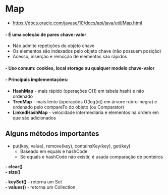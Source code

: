 # Map

- https://docs.oracle.com/javase/10/docs/api/java/util/Map.html
  
#### - É uma coleção de pares chave-valor
  - Não admite repetições do objeto chave
  - Os elementos são indexados pelo objeto chave (não possuem posição)
  - Acesso, inserção e remoção de elementos são rápidos
  
#### - Uso comum: cookies, local storage ou qualquer modelo chave-valor
  
#### - Principais implementações:
  - **HashMap** - mais rápido (operações O(1) em tabela hash) e não ordenado
  - **TreeMap** - mais lento (operações O(log(n)) em árvore rubro-negra) e ordenado pelo
  compareTo do objeto (ou Comparator)
  - **LinkedHashMap** - velocidade intermediária e elementos na ordem em que são adicionados
  
## Alguns métodos importantes

- put(key, value), remove(key), containsKey(key), get(key)
  - Baseado em equals e hashCode
  - Se equals e hashCode não existir, é usada comparação de ponteiros
  
**- clear()**  
**- size()**
  
**- keySet()** - retorna um Set<K>  
**- values()** - retorna um Collection<V>
